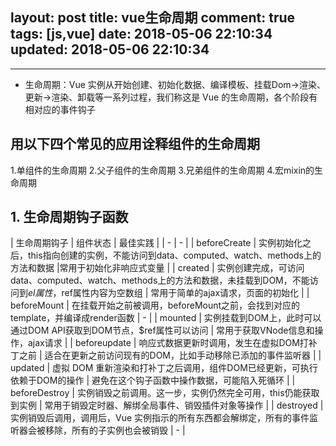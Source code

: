 layout: post
title: vue生命周期
comment: true
tags: [js,vue]
date: 2018-05-06 22:10:34
updated: 2018-05-06 22:10:34
---

------
<!-- more -->

- 生命周期：Vue 实例从开始创建、初始化数据、编译模板、挂载Dom→渲染、更新→渲染、卸载等一系列过程，我们称这是 Vue 的生命周期，各个阶段有相对应的事件钩子

## 用以下四个常见的应用诠释组件的生命周期
1.单组件的生命周期
2.父子组件的生命周期
3.兄弟组件的生命周期
4.宏mixin的生命周期

## 1. 生命周期钩子函数
| 生命周期钩子 | 组件状态 | 最佳实践 | 
| - | - | 
| beforeCreate | 实例初始化之后，this指向创建的实例，不能访问到data、computed、watch、methods上的方法和数据 |常用于初始化非响应式变量 | 
| created | 实例创建完成，可访问data、computed、watch、methods上的方法和数据，未挂载到DOM，不能访问到$el属性，$ref属性内容为空数组 | 常用于简单的ajax请求，页面的初始化 | 
| beforeMount | 在挂载开始之前被调用，beforeMount之前，会找到对应的template，并编译成render函数 | - |
| mounted | 实例挂载到DOM上，此时可以通过DOM API获取到DOM节点，$ref属性可以访问 | 常用于获取VNode信息和操作，ajax请求 |
| beforeupdate | 响应式数据更新时调用，发生在虚拟DOM打补丁之前 | 适合在更新之前访问现有的DOM，比如手动移除已添加的事件监听器 |
| updated | 虚拟 DOM 重新渲染和打补丁之后调用，组件DOM已经更新，可执行依赖于DOM的操作 | 避免在这个钩子函数中操作数据，可能陷入死循环 |
| beforeDestroy | 实例销毁之前调用。这一步，实例仍然完全可用，this仍能获取到实例 | 常用于销毁定时器、解绑全局事件、销毁插件对象等操作 |
| destroyed | 实例销毁后调用，调用后，Vue 实例指示的所有东西都会解绑定，所有的事件监听器会被移除，所有的子实例也会被销毁 | - |



